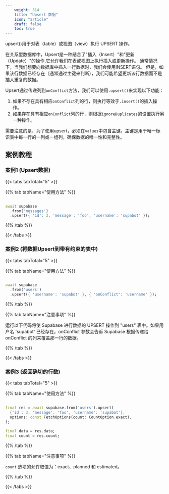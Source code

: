 ```yaml
---
    weight: 314
    title: "Upsert 数据"
    icon: "article"
    draft: false
    toc: true
---
```


upsert()用于对表（table）或视图（view）执行 UPSERT 操作。

在关系型数据库中，Upsert是一种结合了"插入（Insert）"和"更新（Update）"的操作,它允许我们在表或视图上执行插入或更新操作。
通常情况下，当我们想要向数据库中插入一行数据时，我们会使用INSERT语句。
但是，如果该行数据已经存在（通常通过主键来判断），我们可能希望更新该行数据而不是插入重复的数据。

Upsert通过传递列到`onConflict`方法，我们可以使用`.upsert()`来实现以下功能：

1. 如果不存在具有相应`onConflict`列的行，则执行等效于`.insert()`的插入操作。
2. 如果存在具有相应`onConflict`列的行，则根据`ignoreDuplicates`的设置执行另一种操作。

需要注意的是，为了使用upsert，必须在`values`中包含主键。主键是用于唯一标识表中每一行的一列或一组列，确保数据的唯一性和完整性。



## 案例教程
### 案例1 (Upsert数据)

{{< tabs tabTotal="5" >}}

  
  
  
  
>

{{% tab tabName="使用方法" %}}



```dart
                                                                              
await supabase
  .from('messages')
  .upsert({ 'id': 3, 'message': 'foo', 'username': 'supabot' });
```


{{% /tab %}}


{{< /tabs >}}


### 案例2 (将数据Upsert到带有约束的表中)

{{< tabs tabTotal="5" >}}

  
  
  
  
>

{{% tab tabName="使用方法" %}}



```dart
                                                                              
await supabase
  .from('users')
  .upsert({ 'username': 'supabot' }, { 'onConflict': 'username' });
```


{{% /tab %}}

{{% tab tabName="注意事项" %}}



运行以下代码将使 Supabase 进行数据的 UPSERT 操作到 "users" 表中。如果用户名 'supabot' 已经存在，onConflict 参数会告诉 Supabase 根据传递给 onConflict 的列来覆盖那一行的数据。




{{% /tab %}}


{{< /tabs >}}


### 案例3 (返回确切的行数)

{{< tabs tabTotal="5" >}}

  
  
  
  
>

{{% tab tabName="使用方法" %}}



```dart
                                                                              
final res = await supabase.from('users').upsert(
  {'id': 3, 'message': 'foo', 'username': 'supabot'},
  options: const FetchOptions(count: CountOption.exact),
);

final data = res.data;
final count = res.count;
```


{{% /tab %}}

{{% tab tabName="注意事项" %}}



`count` 选项的允许取值为：exact、planned 和 estimated。



{{% /tab %}}

{{< /tabs >}}
